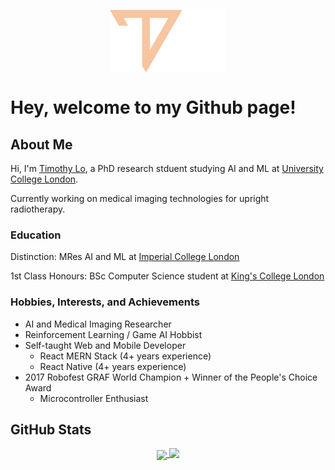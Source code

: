 <p align="center">
  <img align="center" height="100" src="./logo.svg" />
</p>

# **Hey, welcome to my Github page!**

## **About Me**

Hi, I'm [Timothy Lo](https://lotimothy.com), a PhD research stduent studying AI and ML at [University College London](https://ucl.ac.uk/).

Currently working on medical imaging technologies for upright radiotherapy.

### Education

Distinction: MRes AI and ML at [Imperial College London](https://imperial.ac.uk/)

1st Class Honours: BSc Computer Science student at [King's College London](https://kcl.ac.uk/)

### Hobbies, Interests, and Achievements

-   AI and Medical Imaging Researcher
-   Reinforcement Learning / Game AI Hobbist
-   Self-taught Web and Mobile Developer
    -   React MERN Stack (4+ years experience)
    -   React Native (4+ years experience)
-   2017 Robofest GRAF World Champion + Winner of the People's Choice Award
    -   Microcontroller Enthusiast

## **GitHub Stats**

<p align="center">
  <a href="https://github.com/anuraghazra/github-readme-stats">
    <img align="center" height="150" src="https://github-readme-stats.vercel.app/api?username=lochungtin&show_icons=true&theme=tokyonight" />
  </a>
  <a href="https://github.com/anuraghazra/github-readme-stats">
    <img align="top" height="150" src="https://github-readme-stats.vercel.app/api/top-langs/?username=lochungtin&theme=tokyonight&layout=compact&langs_count=8" />
  </a>
</p>
